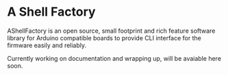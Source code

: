 # A Shell Factory
AShellFactory is an open source, small footprint and rich feature software library for Arduino compatible boards to provide CLI interface for the firmware easily and reliably.

Currently working on documentation and wrapping up, will be avaiable here soon.
